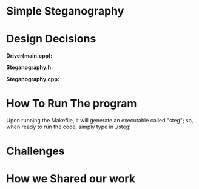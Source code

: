 # Simple Steganography

# Design Decisions
**Driver(main.cpp):**

**Steganography.h:**

**Steganography.cpp:**

# How To Run The program

Upon running the Makefile, it will generate an executable called "steg"; so, when ready to run the code, simply type in ./steg!

# Challenges

# How we Shared our work